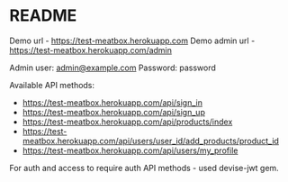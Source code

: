 # README

Demo url - https://test-meatbox.herokuapp.com
Demo admin url - https://test-meatbox.herokuapp.com/admin

Admin user: admin@example.com
Password: password

Available API methods:

- https://test-meatbox.herokuapp.com/api/sign_in
- https://test-meatbox.herokuapp.com/api/sign_up
- https://test-meatbox.herokuapp.com/api/products/index
- https://test-meatbox.herokuapp.com/api/users/user_id/add_products/product_id
- https://test-meatbox.herokuapp.com/api/users/my_profile

For auth and access to require auth API methods - used devise-jwt gem.
